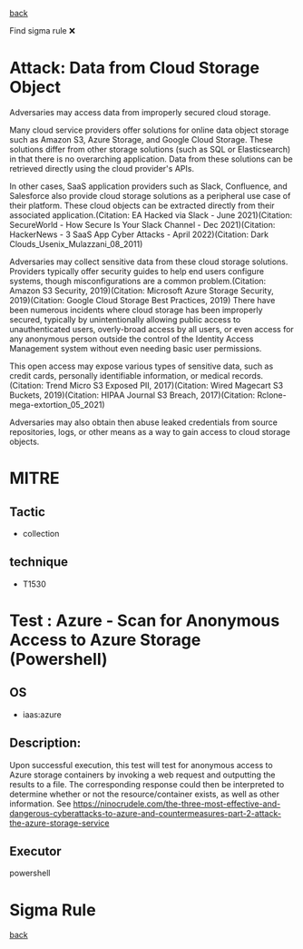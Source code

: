 
[back](../index.md)

Find sigma rule :x: 

# Attack: Data from Cloud Storage Object 

Adversaries may access data from improperly secured cloud storage.

Many cloud service providers offer solutions for online data object storage such as Amazon S3, Azure Storage, and Google Cloud Storage. These solutions differ from other storage solutions (such as SQL or Elasticsearch) in that there is no overarching application. Data from these solutions can be retrieved directly using the cloud provider's APIs. 

In other cases, SaaS application providers such as Slack, Confluence, and Salesforce also provide cloud storage solutions as a peripheral use case of their platform. These cloud objects can be extracted directly from their associated application.(Citation: EA Hacked via Slack - June 2021)(Citation: SecureWorld - How Secure Is Your Slack Channel - Dec 2021)(Citation: HackerNews - 3 SaaS App Cyber Attacks - April 2022)(Citation: Dark Clouds_Usenix_Mulazzani_08_2011)

Adversaries may collect sensitive data from these cloud storage solutions. Providers typically offer security guides to help end users configure systems, though misconfigurations are a common problem.(Citation: Amazon S3 Security, 2019)(Citation: Microsoft Azure Storage Security, 2019)(Citation: Google Cloud Storage Best Practices, 2019) There have been numerous incidents where cloud storage has been improperly secured, typically by unintentionally allowing public access to unauthenticated users, overly-broad access by all users, or even access for any anonymous person outside the control of the Identity Access Management system without even needing basic user permissions.

This open access may expose various types of sensitive data, such as credit cards, personally identifiable information, or medical records.(Citation: Trend Micro S3 Exposed PII, 2017)(Citation: Wired Magecart S3 Buckets, 2019)(Citation: HIPAA Journal S3 Breach, 2017)(Citation: Rclone-mega-extortion_05_2021)

Adversaries may also obtain then abuse leaked credentials from source repositories, logs, or other means as a way to gain access to cloud storage objects.

# MITRE
## Tactic
  - collection


## technique
  - T1530


# Test : Azure - Scan for Anonymous Access to Azure Storage (Powershell)
## OS
  - iaas:azure


## Description:
Upon successful execution, this test will test for anonymous access to Azure storage containers by invoking a web request and outputting the results to a file. 
The corresponding response could then be interpreted to determine whether or not the resource/container exists, as well as other information. 
See https://ninocrudele.com/the-three-most-effective-and-dangerous-cyberattacks-to-azure-and-countermeasures-part-2-attack-the-azure-storage-service     


## Executor
powershell

# Sigma Rule


[back](../index.md)
